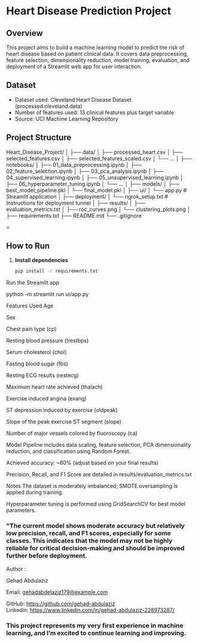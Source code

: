 # Heart Disease Prediction Project

## Overview
This project aims to build a machine learning model to predict the risk of heart disease based on patient clinical data. It covers data preprocessing, feature selection, dimensionality reduction, model training, evaluation, and deployment of a Streamlit web app for user interaction.

## Dataset
- Dataset used: Cleveland Heart Disease Dataset (processed.cleveland.data)
- Number of features used: 13 clinical features plus target variable
- Source: UCI Machine Learning Repository

## Project Structure

Heart_Disease_Project/
│
├── data/
│ ├── processed_heart.csv
│ ├── selected_features.csv
│ ├── selected_features_scaled.csv
│ └── ...
│
├── notebooks/
│ ├── 01_data_preprocessing.ipynb
│ ├── 02_feature_selection.ipynb
│ ├── 03_pca_analysis.ipynb
│ ├── 04_supervised_learning.ipynb
│ ├── 05_unsupervised_learning.ipynb
│ ├── 06_hyperparameter_tuning.ipynb
│ └── ...
│
├── models/
│ ├── best_model_pipeline.pkl
│ └── final_model.pkl
│
├── ui/
│ └── app.py # Streamlit application
│
├── deployment/
│ └── ngrok_setup.txt # Instructions for deployment tunnel
│
├── results/
│ ├── evaluation_metrics.txt
│ ├── roc_curves.png
│ └── clustering_plots.png
│
├── requirements.txt
├── README.md
└── .gitignore

=
## How to Run

1. **Install dependencies**  
   ```bash
   pip install -r requirements.txt
Run the Streamlit app


python -m streamlit run ui/app.py


Features Used
Age

Sex

Chest pain type (cp)

Resting blood pressure (trestbps)

Serum cholesterol (chol)

Fasting blood sugar (fbs)

Resting ECG results (restecg)

Maximum heart rate achieved (thalach)

Exercise induced angina (exang)

ST depression induced by exercise (oldpeak)

Slope of the peak exercise ST segment (slope)

Number of major vessels colored by fluoroscopy (ca)

Model
Pipeline includes data scaling, feature selection, PCA dimensionality reduction, and classification using Random Forest.

Achieved accuracy: ~60% (adjust based on your final results)

Precision, Recall, and F1 Score are detailed in results/evaluation_metrics.txt

Notes
The dataset is moderately imbalanced; SMOTE oversampling is applied during training.

Hyperparameter tuning is performed using GridSearchCV for best model parameters.
### "The current model shows moderate accuracy but relatively low precision, recall, and F1 scores, especially for some classes. This indicates that the model may not be highly reliable for critical decision-making and should be improved further before deployment.


Author  :

Gehad Abdulaziz  

Email: gehadabdelaziz179@example.com  

GitHub: https://github.com/gehad-abdulaziz  
Linkedin: https://www.linkedin.com/in/gehad-abdulaziz-228973287/

### This project represents my very first experience in machine learning, and I’m excited to continue learning and improving.
